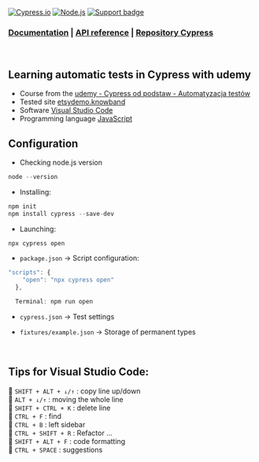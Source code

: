 [![Cypress.io](https://img.shields.io/badge/tested%20with-Cypress-04C38E.svg?logo=cypress)](https://www.cypress.io/)
[![Node.js](https://img.shields.io/badge/download-Node.js-026e00.svg?logo=node.js)](https://nodejs.org/) 
[![Support badge](https://img.shields.io/badge/stackoverflow-Cypress-04C38E.svg?logo=stackoverflow)](https://stackoverflow.com/questions/tagged/cypress)
<br>
### [Documentation](https://docs.cypress.io/guides/getting-started/installing-cypress) | [API reference](https://docs.cypress.io/api/table-of-contents) | [Repository Cypress](https://github.com/cypress-io)
<br>

## Learning automatic tests in Cypress with udemy

- Course from the [udemy - Cypress od podstaw - Automatyzacja testów](https://www.udemy.com/course/cypress-od-podstaw/) 
- Tested site [etsydemo.knowband](https://etsydemo.knowband.com/en/) 
- Software [Visual Studio Code](https://code.visualstudio.com/) 
- Programming language [JavaScript](https://devdocs.io/javascript/)

## Configuration
- Checking node.js version
```TypeScript
node --version
```

- Installing:
```TypeScript
npm init
npm install cypress --save-dev
```

- Launching: 
```TypeScript
npx cypress open
```

- `package.json` -> Script configuration:
```TypeScript
"scripts": {
    "open": "npx cypress open"
  },

  Terminal: npm run open
```

- `cypress.json` -> Test settings

- `fixtures/example.json` -> Storage of permanent types

<br>  

## Tips for Visual Studio Code:
:small_orange_diamond: `SHIFT + ALT + ↓/↑` : copy line up/down  
:small_orange_diamond: `ALT + ↓/↑` : moving the whole line  
:small_orange_diamond: `SHIFT + CTRL + K` : delete line  
:small_orange_diamond: `CTRL + F` : find  
:small_orange_diamond: `CTRL + B` : left sidebar  
:small_orange_diamond: `CTRL + SHIFT + R` : Refactor ...  
:small_orange_diamond: `SHIFT + ALT + F` : code formatting  
:small_orange_diamond: `CTRL + SPACE` : suggestions  